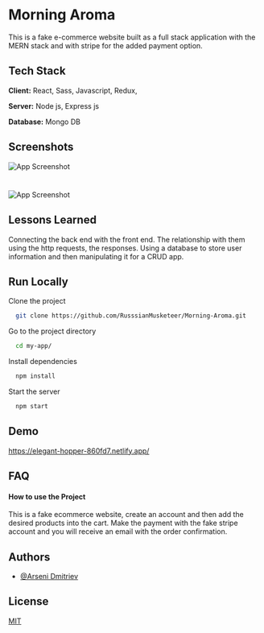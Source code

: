 # Morning Aroma

This is a fake e-commerce website built as a full stack application with the MERN stack and with stripe for the added payment option.

## Tech Stack

**Client:** React, Sass, Javascript, Redux, 

**Server:** Node js, Express js 

**Database:** Mongo DB 

## Screenshots

![App Screenshot](https://morning-aroma.s3.us-east-2.amazonaws.com/elegant-hopper-860fd7.netlify.app_-min.png)

#

![App Screenshot](https://morning-aroma.s3.us-east-2.amazonaws.com/elegant-hopper-860fd7.netlify.app_shop+copy+2-min.png)


## Lessons Learned

Connecting the back end with the front end. The relationship with them using the http requests, the responses. Using a database to store user information and then manipulating it for a CRUD app.


## Run Locally

Clone the project

```bash
  git clone https://github.com/RusssianMusketeer/Morning-Aroma.git
```

Go to the project directory

```bash
  cd my-app/
```

Install dependencies

```bash
  npm install
```

Start the server

```bash
  npm start
```


## Demo

https://elegant-hopper-860fd7.netlify.app/


## FAQ

#### How to use the Project

This is a fake ecommerce website, create an account and then add the desired products into the cart. Make the payment with the fake stripe account and you will receive an email with the order confirmation.

## Authors

- [@Arseni Dmitriev](https://github.com/RusssianMusketeer)


## License

[MIT](https://choosealicense.com/licenses/mit/)

